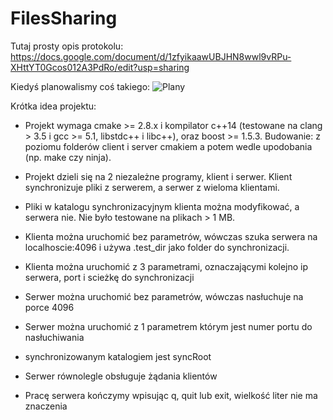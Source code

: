 # FilesSharing

Tutaj prosty opis protokolu: https://docs.google.com/document/d/1zfyikaawUBJHN8wwl9vRPu-XHttYT0Gcos012A3PdRo/edit?usp=sharing

Kiedyś planowalismy coś takiego:
![Plany](http://i.imgur.com/qADBxbt.jpg)

Krótka idea projektu:
- Projekt wymaga cmake >= 2.8.x i kompilator c++14 (testowane na clang > 3.5 i gcc >= 5.1, libstdc++ i libc++), oraz boost >= 1.5.3. Budowanie: z poziomu folderów client i server cmakiem a potem wedle upodobania (np. make czy ninja).
- Projekt dzieli się na 2 niezależne programy, klient i serwer. Klient synchronizuje pliki z serwerem, a serwer z wieloma klientami.
- Pliki w katalogu synchronizacyjnym klienta można modyfikować, a serwera nie. Nie było testowane na plikach > 1 MB.
- Klienta można uruchomić bez parametrów, wówczas szuka serwera na localhoscie:4096 i używa .test_dir jako folder do synchronizacji.
- Klienta można uruchomić z 3 parametrami, oznaczającymi kolejno ip serwera, port i scieżkę do synchronizacji

- Serwer można uruchomić bez parametrów, wówczas nasłuchuje na porce 4096
- Serwer można uruchomić z 1 parametrem którym jest numer portu do nasłuchiwania
- synchronizowanym katalogiem jest syncRoot
- Serwer równolegle obsługuje żądania klientów
- Pracę serwera kończymy wpisując q, quit lub exit, wielkość liter nie ma znaczenia
